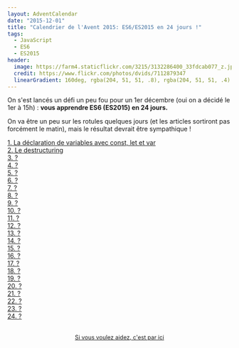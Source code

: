 ```yaml
---
layout: AdventCalendar
date: "2015-12-01"
title: "Calendrier de l'Avent 2015: ES6/ES2015 en 24 jours !"
tags:
  - JavaScript
  - ES6
  - ES2015
header:
  image: https://farm4.staticflickr.com/3215/3132286400_33fdcab077_z.jpg
  credit: https://www.flickr.com/photos/dvids/7112879347
  linearGradient: 160deg, rgba(204, 51, 51, .8), rgba(204, 51, 51, .4)
---
```


On s'est lancés un défi un peu fou pour un 1er décembre (oui on a décidé le 1er
à 15h) : **vous apprendre ES6 (ES2015) en 24 jours.**

On va être un peu sur les rotules quelques jours (et les articles sortiront pas
forcément le matin), mais le résultat devrait être sympathique !

<div class="r-Grid">
  <div class="r-Grid-cell r-minM--1of4">
    <a
      class="putainde-Day"
      href="/fr/articles/js/es2015/const-let-var/"
    >
      1. La déclaration de variables avec const, let et var
    </a>
  </div>

  <div class="r-Grid-cell r-minM--1of4">
    <a
      class="putainde-Day"
      href="/fr/articles/js/es2015/destructuring/"
    >
      2. Le destructuring
    </a>
  </div>

  <div class="r-Grid-cell r-minM--1of4">
    <a
      class="putainde-Day"
      href=""
    >
      3. ?
    </a>
  </div>

  <div class="r-Grid-cell r-minM--1of4">
    <a
      class="putainde-Day"
      href=""
    >
      4. ?
    </a>
  </div>

  <div class="r-Grid-cell r-minM--1of4">
    <a
      class="putainde-Day"
      href=""
    >
      5. ?
    </a>
  </div>

  <div class="r-Grid-cell r-minM--1of4">
    <a
      class="putainde-Day"
      href=""
    >
      6. ?
    </a>
  </div>

  <div class="r-Grid-cell r-minM--1of4">
    <a
      class="putainde-Day"
      href=""
    >
      7. ?
    </a>
  </div>

  <div class="r-Grid-cell r-minM--1of4">
    <a
      class="putainde-Day"
      href=""
    >
      8. ?
    </a>
  </div>

  <div class="r-Grid-cell r-minM--1of4">
    <a
      class="putainde-Day"
      href=""
    >
      9. ?
    </a>
  </div>

  <div class="r-Grid-cell r-minM--1of4">
    <a
      class="putainde-Day"
      href=""
    >
      10. ?
    </a>
  </div>

  <div class="r-Grid-cell r-minM--1of4">
    <a
      class="putainde-Day"
      href=""
    >
      11. ?
    </a>
  </div>

  <div class="r-Grid-cell r-minM--1of4">
    <a
      class="putainde-Day"
      href=""
    >
      12. ?
    </a>
  </div>

  <div class="r-Grid-cell r-minM--1of4">
    <a
      class="putainde-Day"
      href=""
    >
      13. ?
    </a>
  </div>

  <div class="r-Grid-cell r-minM--1of4">
    <a
      class="putainde-Day"
      href=""
    >
      14. ?
    </a>
  </div>

  <div class="r-Grid-cell r-minM--1of4">
    <a
      class="putainde-Day"
      href=""
    >
      15. ?
    </a>
  </div>

  <div class="r-Grid-cell r-minM--1of4">
    <a
      class="putainde-Day"
      href=""
    >
      16. ?
    </a>
  </div>

  <div class="r-Grid-cell r-minM--1of4">
    <a
      class="putainde-Day"
      href=""
    >
      17. ?
    </a>
  </div>

  <div class="r-Grid-cell r-minM--1of4">
    <a
      class="putainde-Day"
      href=""
    >
      18. ?
    </a>
  </div>

  <div class="r-Grid-cell r-minM--1of4">
    <a
      class="putainde-Day"
      href=""
    >
      19. ?
    </a>
  </div>

  <div class="r-Grid-cell r-minM--1of4">
    <a
      class="putainde-Day"
      href=""
    >
      20. ?
    </a>
  </div>

  <div class="r-Grid-cell r-minM--1of4">
    <a
      class="putainde-Day"
      href=""
    >
      21. ?
    </a>
  </div>

  <div class="r-Grid-cell r-minM--1of4">
    <a
      class="putainde-Day"
      href=""
    >
      22. ?
    </a>
  </div>

  <div class="r-Grid-cell r-minM--1of4">
    <a
      class="putainde-Day"
      href=""
    >
      23. ?
    </a>
  </div>

  <div class="r-Grid-cell r-minM--1of4">
    <a
      class="putainde-Day"
      href=""
    >
      24. ?
    </a>
  </div>
</div>

<p style="font-size: 0.8rem; margin: 2rem; text-align: center;">
  <a href="https://github.com/putaindecode/putaindecode.io/issues/553">
    Si vous voulez aidez, c'est par ici
  </a>
</p>
